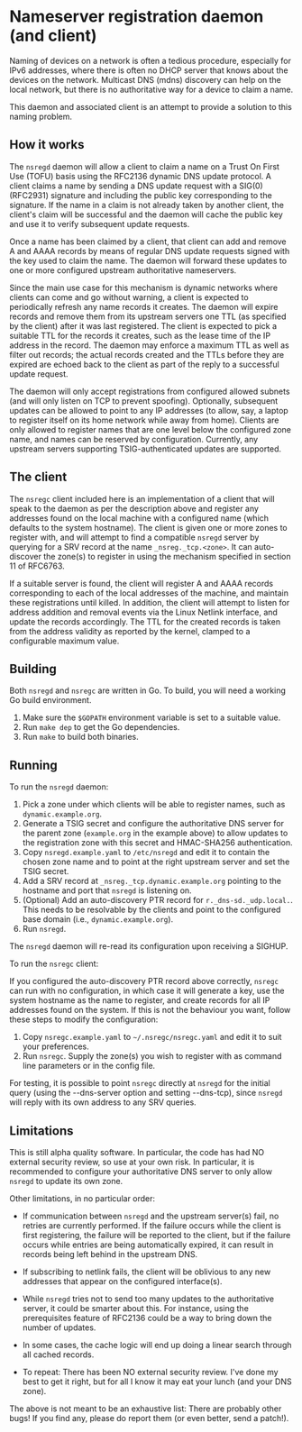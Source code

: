 # Nameserver registration daemon (and client)

Naming of devices on a network is often a tedious procedure, especially
for IPv6 addresses, where there is often no DHCP server that knows about
the devices on the network. Multicast DNS (mdns) discovery can help on
the local network, but there is no authoritative way for a device to
claim a name.

This daemon and associated client is an attempt to provide a solution to
this naming problem.

## How it works

The `nsregd` daemon will allow a client to claim a name on a Trust On
First Use (TOFU) basis using the RFC2136 dynamic DNS update protocol. A
client claims a name by sending a DNS update request with a SIG(0)
(RFC2931) signature and including the public key corresponding to the
signature. If the name in a claim is not already taken by another
client, the client's claim will be successful and the daemon will cache
the public key and use it to verify subsequent update requests.

Once a name has been claimed by a client, that client can add and remove
A and AAAA records by means of regular DNS update requests signed with
the key used to claim the name. The daemon will forward these updates to
one or more configured upstream authoritative nameservers.

Since the main use case for this mechanism is dynamic networks where
clients can come and go without warning, a client is expected to
periodically refresh any name records it creates. The daemon will expire
records and remove them from its upstream servers one TTL (as specified
by the client) after it was last registered. The client is expected to
pick a suitable TTL for the records it creates, such as the lease time
of the IP address in the record. The daemon may enforce a maximum TTL as
well as filter out records; the actual records created and the TTLs
before they are expired are echoed back to the client as part of the
reply to a successful update request.

The daemon will only accept registrations from configured allowed
subnets (and will only listen on TCP to prevent spoofing). Optionally,
subsequent updates can be allowed to point to any IP addresses (to
allow, say, a laptop to register itself on its home network while away
from home). Clients are only allowed to register names that are one
level below the configured zone name, and names can be reserved by
configuration. Currently, any upstream servers supporting
TSIG-authenticated updates are supported.

## The client

The `nsregc` client included here is an implementation of a client that
will speak to the daemon as per the description above and register any
addresses found on the local machine with a configured name (which
defaults to the system hostname). The client is given one or more zones
to register with, and will attempt to find a compatible `nsregd` server
by querying for a SRV record at the name `_nsreg._tcp.<zone>`. It can
auto-discover the zone(s) to register in using the mechanism specified
in section 11 of RFC6763.

If a suitable server is found, the client will register A and AAAA
records corresponding to each of the local addresses of the machine, and
maintain these registrations until killed. In addition, the client will
attempt to listen for address addition and removal events via the Linux
Netlink interface, and update the records accordingly. The TTL for the
created records is taken from the address validity as reported by the
kernel, clamped to a configurable maximum value.

## Building
Both `nsregd` and `nsregc` are written in Go. To build, you will need a
working Go build environment.

1. Make sure the `$GOPATH` environment variable is set to a suitable
   value.
2. Run `make dep` to get the Go dependencies.
3. Run `make` to build both binaries.

## Running
To run the `nsregd` daemon:
1. Pick a zone under which clients will be able to register names, such
   as  `dynamic.example.org`.
2. Generate a TSIG secret and configure the authoritative DNS server for
   the parent zone (`example.org` in the example above) to allow updates
   to the registration zone with this secret and HMAC-SHA256
   authentication.
3. Copy `nsregd.example.yaml` to `/etc/nsregd` and edit it to contain
   the chosen zone name and to point at the right upstream server and
   set the TSIG secret.
4. Add a SRV record at `_nsreg._tcp.dynamic.example.org` pointing to the
   hostname and port that `nsregd` is listening on.
5. (Optional) Add an auto-discovery PTR record for
   `r._dns-sd._udp.local.`. This needs to be resolvable by the clients
   and point to the configured base domain (i.e.,
   `dynamic.example.org`).
6. Run `nsregd`.

The `nsregd` daemon will re-read its configuration upon receiving a
SIGHUP.

To run the `nsregc` client:

If you configured the auto-discovery PTR record above correctly,
`nsregc` can run with no configuration, in which case it will generate a
key, use the system hostname as the name to register, and create records
for all IP addresses found on the system. If this is not the behaviour
you want, follow these steps to modify the configuration:

1. Copy `nsregc.example.yaml` to `~/.nsregc/nsregc.yaml` and edit it to
   suit your preferences.
2. Run `nsregc`. Supply the zone(s) you wish to register with as command
   line parameters or in the config file.

For testing, it is possible to point `nsregc` directly at `nsregd` for
the initial query (using the --dns-server option and setting --dns-tcp),
since `nsregd` will reply with its own address to any SRV queries.

## Limitations

This is still alpha quality software. In particular, the code has had NO
external security review, so use at your own risk. In particular, it is
recommended to configure your authoritative DNS server to only allow
`nsregd` to update its own zone.

Other limitations, in no particular order:

- If communication between `nsregd` and the upstream server(s) fail, no
  retries are currently performed. If the failure occurs while the
  client is first registering, the failure will be reported to the
  client, but if the failure occurs while entries are being
  automatically expired, it can result in records being left behind in
  the upstream DNS.

- If subscribing to netlink fails, the client will be oblivious to any
  new addresses that appear on the configured interface(s).

- While `nsregd` tries not to send too many updates to the authoritative
  server, it could be smarter about this. For instance, using the
  prerequisites feature of RFC2136 could be a way to bring down the
  number of updates.

- In some cases, the cache logic will end up doing a linear search
  through all cached records.

- To repeat: There has been NO external security review. I've done my
  best to get it right, but for all I know it may eat your lunch (and
  your DNS zone).


The above is not meant to be an exhaustive list: There are probably
other bugs! If you find any, please do report them (or even better, send
a patch!).
